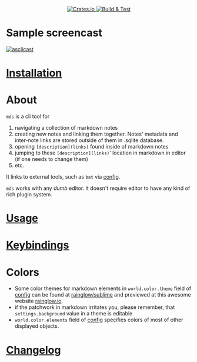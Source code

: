 <p align="center">
  <a href="https://crates.io/crates/mds">
    <img src="https://img.shields.io/crates/v/mds.svg" alt="Crates.io" />
  </a>
  <a href="https://github.com/dj8yfo/meudeus/actions?query=build">
    <img src="https://github.com/dj8yfo/meudeus/actions/workflows/ci.yml/badge.svg" alt="Build & Test" />
  </a>
</p>

# Sample screencast

[![asciicast](https://asciinema.org/a/QtWI1lMVbQ52LMP7Yf6u7QvAA.svg)](https://asciinema.org/a/QtWI1lMVbQ52LMP7Yf6u7QvAA)

# [Installation](./INSTALLATION.md)

# About

`mds` is a cli tool for
1. navigating a collection of markdown notes
2. creating new notes and linking them together. Notes' metadata and inter-note links are stored outside of them in .sqlite database.
3. opening `[description](links)` found inside of markdown notes
4. jumping to these `[description](links)`' location in markdown in editor (if one needs to change them)
5. etc.

It links to external tools, such as `bat` via [config](./config.kdl). 

`mds` works with any *dumb* editor.  It doesn't require editor to have any kind of rich plugin system.

# [Usage](./USAGE.md)

# [Keybindings](./KEYBINDINGS.md)



# Colors 

- Some color themes for markdown elements in `world.color.theme` field of [config](./config.kdl) can be found at [rainglow/sublime](https://github.com/rainglow/sublime)
and previewed at this awesome website [rainglow.io](https://rainglow.io/preview/).
- if the patchwork in markdown irritates you, please remember, that `settings.background` value in a theme 
is editable
- `world.color.elements` field of [config](./config.kdl) specifies colors of most of other displayed objects.

# [Changelog](./CHANGELOG.md)
